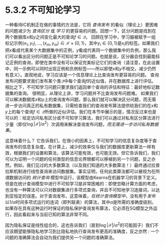 # 5.3.2 不可知论学习

一种看待IC机制正在做的事情的方法是，它将 *查询发布* 的看似（理论上）更困难的问题减少为 *查询区分* 或 *学习* 的更容易的问题。回想一下，区分问题是找到在两个数据库$x$和$y$之间变化最大的查询$f\in\mathcal{Q}$。 回顾在学习中，学习器被赋予一组标记示例$(x_1, y_1),..., (x_m, y_m) \in \mathcal{X}\times\{0, 1\}$，其中$y_i\in\{0, 1\}$是$x_i$的标签。如果我们把$x$看成代表某个大数据集中的正例，$y$看成代表同一个数据集中的负例，那么我们可以看出区分的问题正是不可知论学习的问题。也就是说，区分器会找到最能标记正例的查询，即使在类中没有可以保证完美标记它们的查询（请注意，在此设置中，同一示例可以同时出现正例和负例标签——所以即使$x$和$y$不相交，减少仍然有意义）。直观地说，学习应该是一个信息理论上比查询发布更容易的问题。 查询发布问题要求我们发布某个类$\mathcal{Q}$中每个查询$f$的近似值，并在数据库上进行评估。 相比之下，不可知学习问题只要求我们返回单个查询的评估和特征：最好地标记数据集的查询。 很明显，从理论上讲，学习问题并不比查询发布问题难。 如果我们可以解决数据库$x$和$y$上的查询发布问题，那么我们就可以解决区分问题，而无需进一步访问真正的私有数据集，只需检查我们的查询发布算法提供给我们的在$x$和$y$上的每个查询$f\in\mathcal{Q}$所做的近似评估。我们在本节中展示的是，情况反过来也是可以的：给定访问私有区分或不可知学习算法，我们可以通过对私有区分算法进行少量（即仅$\log|\mathcal{X}|/\alpha^2$）次调用来解决查询发布问题，*而无需进一步访问私有数据集*。

这意味着什么？ 它告诉我们，在很小的因素上，不可知学习的信息复杂度等于查询发布的信息复杂度。在计算上，减少的效率仅与我们的数据库更新算法一样有效，根据我们的设置和算法，该算法可能有效，也可能无效。但它告诉我们，我们可以为证明一个问题的任何类型的信息论界限都可以移植到另一个问题，反之亦然。例如，我们见过的大多数算法（以及我们知道的大多数算法！）最终通过拉普拉斯机制进行线性查询来访问数据集。事实证明，任何此类算法都可以被视为在所谓数据访问的 *统计查询* 模型中运行，该模型由Kearns在机器学习的背景下定义。 但是在统计查询模型中进行不可知学习是非常困难的：即使忽略计算方面的考虑，也没有一种算法可以只对数据集进行多项式查询，并且不可知地学习连接词，以达到亚恒定的误差。对于查询发布，这意味着，*在统计查询模型中*，没有用于*发布* 以$1/\alpha$时间多项式运行的连词（即列联表）的算法，其中$\alpha$是所需的准确度级别。 如果存在具有这种运行时保证的隐私保护查询发布算法，它必须在SQ模型之外运行，因此看起来与当前已知的算法非常不同。

因为隐私保证是线性组合的，这也告诉我们（直到$\log|\mathcal{X}|/\alpha^2$的可能因子）我们不应该期望能够隐私地学习到比隐私地执行查询发布更高的准确度，反之亦然 : 一个问题的准确算法会自动为我们提供另一个问题的准确算法。

